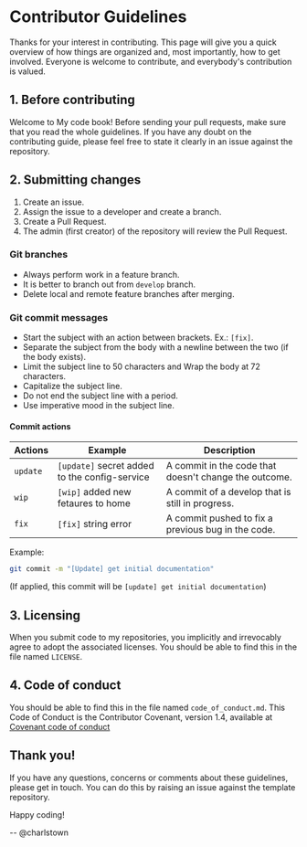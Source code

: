 # Contributor Guidelines

Thanks for your interest in contributing. This page will give you a quick overview of how things are
organized and, most importantly, how to get involved. Everyone is welcome to contribute, and everybody's 
contribution is valued.


## 1. Before contributing

Welcome to My code book! Before sending your pull requests, make sure that you read the whole guidelines.
If you have any doubt on the contributing guide, please feel free to state it clearly in an issue against the
repository.


## 2. Submitting changes

1. Create an issue.
2. Assign the issue to a developer and create a branch.
3. Create a Pull Request.
4. The admin (first creator) of the repository will review the Pull Request.

### Git branches

- Always perform work in a feature branch.
- It is better to branch out from `develop` branch.
- Delete local and remote feature branches after merging.

### Git commit messages

- Start the subject with an action between brackets. Ex.: `[fix]`.
- Separate the subject from the body with a newline between the two (if the body exists).
- Limit the subject line to 50 characters and Wrap the body at 72 characters.
- Capitalize the subject line.
- Do not end the subject line with a period.
- Use imperative mood in the subject line.

#### Commit actions

| Actions  | Example                                       | Description                                           |
|----------|-----------------------------------------------|-------------------------------------------------------|
| `update` | `[update]` secret added to the config-service | A commit in the code that doesn't change the outcome. |
| `wip`    | `[wip]` added new fetaures to home            | A commit of a develop that is still in progress.      |
| `fix`    | `[fix]` string error                          | A commit pushed to fix a previous bug in the code.    |

Example:

```sh
git commit -m "[Update] get initial documentation"
```

(If applied, this commit will be `[update] get initial documentation`)


## 3. Licensing

When you submit code to my repositories, you implicitly and irrevocably agree to adopt the associated licenses.
You should be able to find this in the file named `LICENSE`.

## 4. Code of conduct

You should be able to find this in the file named `code_of_conduct.md`.  This Code of Conduct is the Contributor
Covenant, version 1.4, available at [Covenant code of conduct](http://contributor-covenant.org/version/1/4)


## Thank you!

If you have any questions, concerns or comments about these guidelines, please get in touch. You can do this by raising
an issue against the template repository.

Happy coding!

-- @charlstown